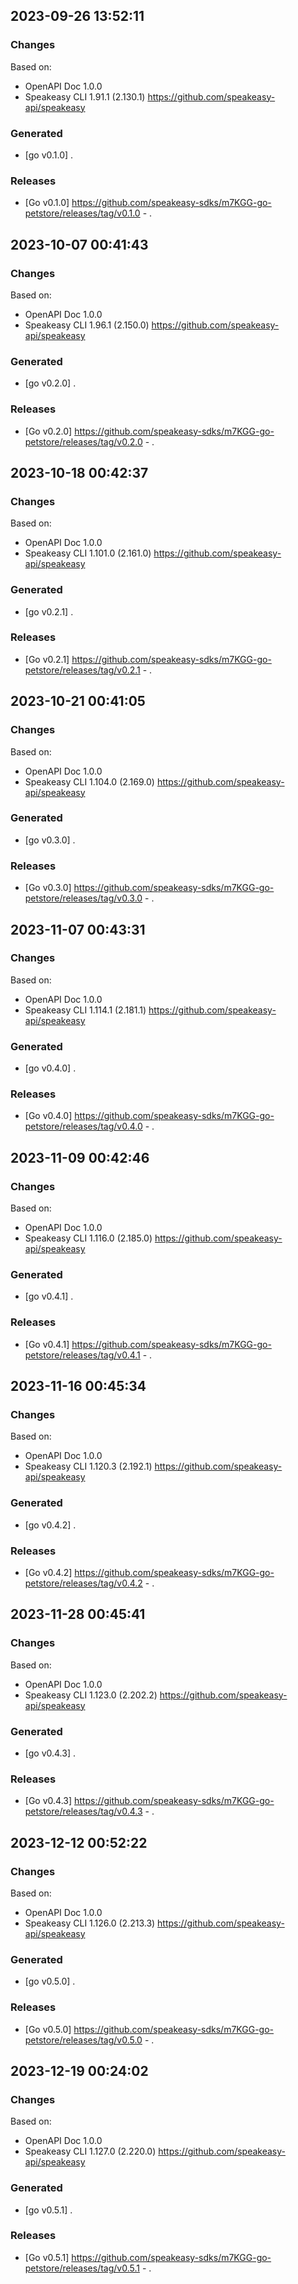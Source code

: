 

## 2023-09-26 13:52:11
### Changes
Based on:
- OpenAPI Doc 1.0.0 
- Speakeasy CLI 1.91.1 (2.130.1) https://github.com/speakeasy-api/speakeasy
### Generated
- [go v0.1.0] .
### Releases
- [Go v0.1.0] https://github.com/speakeasy-sdks/m7KGG-go-petstore/releases/tag/v0.1.0 - .

## 2023-10-07 00:41:43
### Changes
Based on:
- OpenAPI Doc 1.0.0 
- Speakeasy CLI 1.96.1 (2.150.0) https://github.com/speakeasy-api/speakeasy
### Generated
- [go v0.2.0] .
### Releases
- [Go v0.2.0] https://github.com/speakeasy-sdks/m7KGG-go-petstore/releases/tag/v0.2.0 - .

## 2023-10-18 00:42:37
### Changes
Based on:
- OpenAPI Doc 1.0.0 
- Speakeasy CLI 1.101.0 (2.161.0) https://github.com/speakeasy-api/speakeasy
### Generated
- [go v0.2.1] .
### Releases
- [Go v0.2.1] https://github.com/speakeasy-sdks/m7KGG-go-petstore/releases/tag/v0.2.1 - .

## 2023-10-21 00:41:05
### Changes
Based on:
- OpenAPI Doc 1.0.0 
- Speakeasy CLI 1.104.0 (2.169.0) https://github.com/speakeasy-api/speakeasy
### Generated
- [go v0.3.0] .
### Releases
- [Go v0.3.0] https://github.com/speakeasy-sdks/m7KGG-go-petstore/releases/tag/v0.3.0 - .

## 2023-11-07 00:43:31
### Changes
Based on:
- OpenAPI Doc 1.0.0 
- Speakeasy CLI 1.114.1 (2.181.1) https://github.com/speakeasy-api/speakeasy
### Generated
- [go v0.4.0] .
### Releases
- [Go v0.4.0] https://github.com/speakeasy-sdks/m7KGG-go-petstore/releases/tag/v0.4.0 - .

## 2023-11-09 00:42:46
### Changes
Based on:
- OpenAPI Doc 1.0.0 
- Speakeasy CLI 1.116.0 (2.185.0) https://github.com/speakeasy-api/speakeasy
### Generated
- [go v0.4.1] .
### Releases
- [Go v0.4.1] https://github.com/speakeasy-sdks/m7KGG-go-petstore/releases/tag/v0.4.1 - .

## 2023-11-16 00:45:34
### Changes
Based on:
- OpenAPI Doc 1.0.0 
- Speakeasy CLI 1.120.3 (2.192.1) https://github.com/speakeasy-api/speakeasy
### Generated
- [go v0.4.2] .
### Releases
- [Go v0.4.2] https://github.com/speakeasy-sdks/m7KGG-go-petstore/releases/tag/v0.4.2 - .

## 2023-11-28 00:45:41
### Changes
Based on:
- OpenAPI Doc 1.0.0 
- Speakeasy CLI 1.123.0 (2.202.2) https://github.com/speakeasy-api/speakeasy
### Generated
- [go v0.4.3] .
### Releases
- [Go v0.4.3] https://github.com/speakeasy-sdks/m7KGG-go-petstore/releases/tag/v0.4.3 - .

## 2023-12-12 00:52:22
### Changes
Based on:
- OpenAPI Doc 1.0.0 
- Speakeasy CLI 1.126.0 (2.213.3) https://github.com/speakeasy-api/speakeasy
### Generated
- [go v0.5.0] .
### Releases
- [Go v0.5.0] https://github.com/speakeasy-sdks/m7KGG-go-petstore/releases/tag/v0.5.0 - .

## 2023-12-19 00:24:02
### Changes
Based on:
- OpenAPI Doc 1.0.0 
- Speakeasy CLI 1.127.0 (2.220.0) https://github.com/speakeasy-api/speakeasy
### Generated
- [go v0.5.1] .
### Releases
- [Go v0.5.1] https://github.com/speakeasy-sdks/m7KGG-go-petstore/releases/tag/v0.5.1 - .